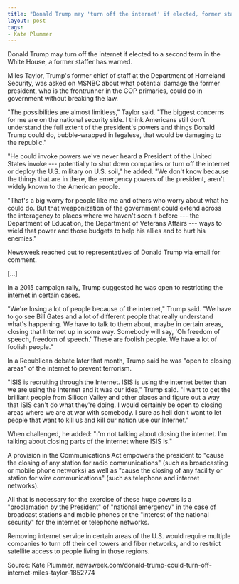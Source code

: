 ```yaml
---
title: "Donald Trump may 'turn off the internet' if elected, former staffer says"
layout: post
tags:
- Kate Plummer
---
```


Donald Trump may turn off the internet if elected to a second term in the White House, a former staffer has warned.

Miles Taylor, Trump's former chief of staff at the Department of Homeland Security, was asked on MSNBC about what potential damage the former president, who is the frontrunner in the GOP primaries, could do in government without breaking the law.

"The possibilities are almost limitless," Taylor said. "The biggest concerns for me are on the national security side. I think Americans still don't understand the full extent of the president's powers and things Donald Trump could do, bubble-wrapped in legalese, that would be damaging to the republic."

"He could invoke powers we've never heard a President of the United States invoke --- potentially to shut down companies or turn off the internet or deploy the U.S. military on U.S. soil," he added. "We don't know because the things that are in there, the emergency powers of the president, aren't widely known to the American people.

"That's a big worry for people like me and others who worry about what he could do. But that weaponization of the government could extend across the interagency to places where we haven't seen it before --- the Department of Education, the Department of Veterans Affairs --- ways to wield that power and those budgets to help his allies and to hurt his enemies."

Newsweek reached out to representatives of Donald Trump via email for comment.

\[...\]

In a 2015 campaign rally, Trump suggested he was open to restricting the internet in certain cases.

"We're losing a lot of people because of the internet," Trump said. "We have to go see Bill Gates and a lot of different people that really understand what's happening. We have to talk to them about, maybe in certain areas, closing that Internet up in some way. Somebody will say, 'Oh freedom of speech, freedom of speech.' These are foolish people. We have a lot of foolish people."

In a Republican debate later that month, Trump said he was "open to closing areas" of the internet to prevent terrorism.

"ISIS is recruiting through the Internet. ISIS is using the internet better than we are using the Internet and it was our idea," Trump said. "I want to get the brilliant people from Silicon Valley and other places and figure out a way that ISIS can't do what they're doing. I would certainly be open to closing areas where we are at war with somebody. I sure as hell don't want to let people that want to kill us and kill our nation use our Internet."

When challenged, he added: "I'm not talking about closing the internet. I'm talking about closing parts of the internet where ISIS is."

A provision in the Communications Act empowers the president to "cause the closing of any station for radio communications" (such as broadcasting or mobile phone networks) as well as "cause the closing of any facility or station for wire communications" (such as telephone and internet networks).

All that is necessary for the exercise of these huge powers is a "proclamation by the President" of "national emergency" in the case of broadcast stations and mobile phones or the "interest of the national security" for the internet or telephone networks.

Removing internet service in certain areas of the U.S. would require multiple companies to turn off their cell towers and fiber networks, and to restrict satellite access to people living in those regions.

Source: Kate Plummer, newsweek.com/donald-trump-could-turn-off-internet-miles-taylor-1852774

